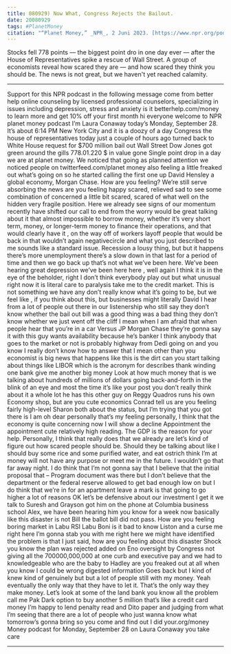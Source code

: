 ```yaml
---
title: 080929) Now What, Congress Rejects the Bailout.
date: 20080929
tags: #PlanetMoney
citation: "“Planet Money,” _NPR_, 2 Juni 2023. [https://www.npr.org/podcasts/510289/planet-money](https://www.npr.org/podcasts/510289/planet-money) (diakses 4 Juni 2023)."
---
```


Stocks fell 778 points — the biggest point dro in one day ever — after the House of Representatives spike a rescue of Wall Street. A group of economists reveal how scared they are — and how scared they think you should be. The news is not great, but we haven't yet reached calamity.

----

Support for this NPR podcast in the following message come from better help online counseling by licensed professional counselors, specializing in issues including depression, stress and anxiety is it betterhelp.com/money to learn more and get 10% off your first month hi everyone welcome to NPR planet money podcast I’m Laura Conaway today’s Monday, September 28. It’s about 6:14 PM New York City and it is a doozy of a day Congress the house of representatives today just a couple of hours ago turned back to White House request for $700 million bail out Wall Street Dow Jones got green around the gills 778.01.220 $ in value gone Single point drop in a day we are at planet money. We noticed that going as planned attention we noticed people on twitterfeed.com/planet money also feeling a little freaked out what’s going on so he started calling the first one up David Hensley a global economy, Morgan Chase. How are you feeling? We’re still serve absorbing the news are you feeling happy scared, relieved sad  to see some combination of concerned a little bit scared, scared of what well on the hidden very fragile position. Here we already see signs of our momentum recently have shifted our call to end from the worry would be great talking about it that almost impossible to borrow money, whether it’s very short term, money, or longer-term money to finance their operations, and that would clearly have it , on the way off of workers layoff people that would be back in that wouldn’t again negativecircle and what you just described to me sounds like a standard issue. Recession a lousy thing, but but it happens there’s more unemployment there’s a slow down in that last for a period of time and then we go back up that’s not what we’ve been here. We’ve been hearing great depression we’ve been here here , well again I think it is in the eye of the beholder, right I don’t think everybody play out but what unusual right now it is literal care to paralysis take me to the credit market. This is not something we have any don’t really know what it’s going to be, but we feel like , if you think about this, but businesses might literally David I hear from a lot of people out there in our listenership who still say they don’t know whether the bail out bill was a good thing was a bad thing they don’t know whether we just went off the cliff I mean when I am afraid that when people hear that you’re in a car  Versus JP Morgan Chase they’re gonna say it with this guy wants availability because he’s banker I think anybody that goes to the market or not is probably highway from Dedi going on and you know I really don’t know how to answer that I mean other than you economist is big news that happens like this is the dirt can you start talking about things like LIBOR which is the acronym for describes thank winding one bank give me another big money  Look at how much money that is we talking about hundreds of millions of dollars going back-and-forth in the blink of an eye and most the time it’s like your post you don’t really think about it a whole lot he has this other guy on Reggy Quadros runs his own  Economy shop, but are you cute economics Conrad tell us are you feeling fairly high-level Sharon both about the status, but I’m trying that you got there is I am oh dear personally that’s my feeling personally, I think that the economy is quite concerning now I will show a decline  Appointment the appointment cute relatively high reading. The GDP is the reason for your help. Personally, I think that really does that we already are let’s kind of figure out how scared people should be. Should they be talking about like I should buy some rice and some purified water, and eat ostrich think I’m at money will not have any purpose or meet me in the future. I wouldn’t go that far away night. I do think that I’m not gonna say that I believe that the initial proposal that –  Program document was there but I don’t believe that the department or the federal reserve allowed to get bad enough low on but I do think that we’re in for an apartment leave a mark is that going to go higher a lot of reasons OK let’s be defensive about our investment I get it we talk to Suresh and Grayson got him on the phone at Columbia business school Alex, we have been hearing him you know for a week now basically like this disaster is not  Bill the ballot bill did not pass. How are you feeling boring market in Labu RSI Labu Boni is it bad to know Liston and a curse me right here I’m gonna stab you with me right here we might have identified the problem is that I just said, how are you feeling about this disaster  Shock you know the plan was rejected added on Eno oversight by Congress not giving all the 700000,000,000 at one curb and executive pay and we had to knowledgeable who are the baby to Hadley are you freaked out at all when you know I could be wrong digested information  Goes back but I kind of knew kind of genuinely but but a lot of people still with my money. Yeah eventually the only way that they have to let it. That’s the only way they make money. Let’s look at some of the land bank you know all the problem call me Pak  Dark option to buy another 5 million that’s like a credit card money I’m happy to lend penalty read and Dito paper and judging from what I’m seeing that there are a lot of people who just wanna know what tomorrow’s gonna bring so you come and find out I did your.org/money  Money podcast for Monday, September 28 on Laura Conaway you take care 

----

